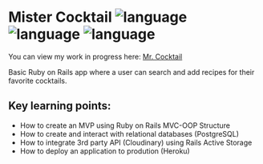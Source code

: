 # Mister Cocktail ![language](https://img.shields.io/badge/language-Ruby-red.svg) ![language](https://img.shields.io/badge/language-HTML-orange.svg) ![language](https://img.shields.io/badge/language-CSS-blueviolet.svg)

You can view my work in progress here: [Mr. Cocktail](https://js-mister-cocktail.herokuapp.com/)

Basic Ruby on Rails app where a user can search and add recipes for their favorite cocktails.

## Key learning points:
* How to create an MVP using Ruby on Rails MVC-OOP Structure
* How to create and interact with relational databases (PostgreSQL)
* How to integrate 3rd party API (Cloudinary) using Rails Active Storage
* How to deploy an application to prodution (Heroku)
